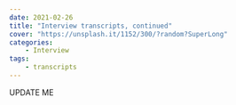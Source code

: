 ```yaml
---
date: 2021-02-26
title: "Interview transcripts, continued"
cover: "https://unsplash.it/1152/300/?random?SuperLong"
categories: 
    - Interview
tags:
    - transcripts
---
```

UPDATE ME